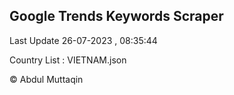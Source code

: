 

## Google Trends Keywords Scraper 
 
Last Update 26-07-2023 , 08:35:44

Country List :
VIETNAM.json



© Abdul Muttaqin 
